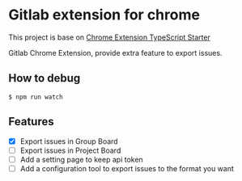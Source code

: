 # Gitlab extension for chrome

This project is base on [Chrome Extension TypeScript Starter](https://github.com/chibat/chrome-extension-typescript-starter)

Gitlab Chrome Extension, provide extra feature to export issues.

## How to debug

```
$ npm run watch
```

## Features

- [x] Export issues in Group Board
- [ ] Export issues in Project Board
- [ ] Add a setting page to keep api token
- [ ] Add a configuration tool to export issues to the format you want
